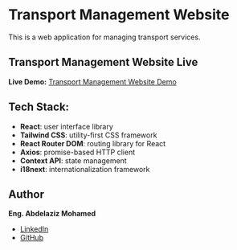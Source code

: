 # Transport Management Website

This is a web application for managing transport services.

## Transport Management Website Live

**Live Demo:** [Transport Management Website Demo](https://transport-management-ebon.vercel.app/)

## Tech Stack:

- **React**: user interface library
- **Tailwind CSS**: utility-first CSS framework
- **React Router DOM**: routing library for React
- **Axios**: promise-based HTTP client
- **Context API**: state management
- **i18next**: internationalization framework

## Author

**Eng. Abdelaziz Mohamed**

- [LinkedIn](https://www.linkedin.com/in/abdelaziz)
- [GitHub](https://github.com/Abdelaziz-Mohammed)
